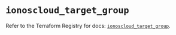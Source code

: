 # `ionoscloud_target_group`

Refer to the Terraform Registry for docs: [`ionoscloud_target_group`](https://registry.terraform.io/providers/ionos-cloud/ionoscloud/6.6.8/docs/resources/target_group).
